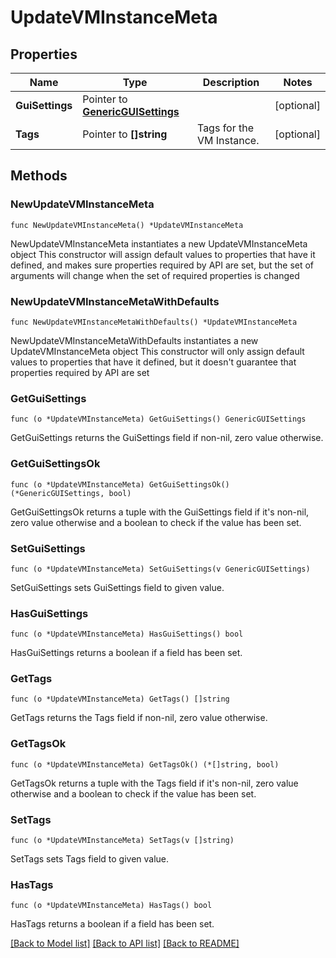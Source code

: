 # UpdateVMInstanceMeta

## Properties

Name | Type | Description | Notes
------------ | ------------- | ------------- | -------------
**GuiSettings** | Pointer to [**GenericGUISettings**](GenericGUISettings.md) |  | [optional] 
**Tags** | Pointer to **[]string** | Tags for the VM Instance. | [optional] 

## Methods

### NewUpdateVMInstanceMeta

`func NewUpdateVMInstanceMeta() *UpdateVMInstanceMeta`

NewUpdateVMInstanceMeta instantiates a new UpdateVMInstanceMeta object
This constructor will assign default values to properties that have it defined,
and makes sure properties required by API are set, but the set of arguments
will change when the set of required properties is changed

### NewUpdateVMInstanceMetaWithDefaults

`func NewUpdateVMInstanceMetaWithDefaults() *UpdateVMInstanceMeta`

NewUpdateVMInstanceMetaWithDefaults instantiates a new UpdateVMInstanceMeta object
This constructor will only assign default values to properties that have it defined,
but it doesn't guarantee that properties required by API are set

### GetGuiSettings

`func (o *UpdateVMInstanceMeta) GetGuiSettings() GenericGUISettings`

GetGuiSettings returns the GuiSettings field if non-nil, zero value otherwise.

### GetGuiSettingsOk

`func (o *UpdateVMInstanceMeta) GetGuiSettingsOk() (*GenericGUISettings, bool)`

GetGuiSettingsOk returns a tuple with the GuiSettings field if it's non-nil, zero value otherwise
and a boolean to check if the value has been set.

### SetGuiSettings

`func (o *UpdateVMInstanceMeta) SetGuiSettings(v GenericGUISettings)`

SetGuiSettings sets GuiSettings field to given value.

### HasGuiSettings

`func (o *UpdateVMInstanceMeta) HasGuiSettings() bool`

HasGuiSettings returns a boolean if a field has been set.

### GetTags

`func (o *UpdateVMInstanceMeta) GetTags() []string`

GetTags returns the Tags field if non-nil, zero value otherwise.

### GetTagsOk

`func (o *UpdateVMInstanceMeta) GetTagsOk() (*[]string, bool)`

GetTagsOk returns a tuple with the Tags field if it's non-nil, zero value otherwise
and a boolean to check if the value has been set.

### SetTags

`func (o *UpdateVMInstanceMeta) SetTags(v []string)`

SetTags sets Tags field to given value.

### HasTags

`func (o *UpdateVMInstanceMeta) HasTags() bool`

HasTags returns a boolean if a field has been set.


[[Back to Model list]](../README.md#documentation-for-models) [[Back to API list]](../README.md#documentation-for-api-endpoints) [[Back to README]](../README.md)



